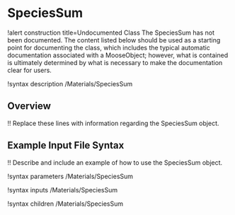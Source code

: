 # SpeciesSum

!alert construction title=Undocumented Class
The SpeciesSum has not been documented. The content listed below should be used as a starting point for
documenting the class, which includes the typical automatic documentation associated with a
MooseObject; however, what is contained is ultimately determined by what is necessary to make the
documentation clear for users.

!syntax description /Materials/SpeciesSum

## Overview

!! Replace these lines with information regarding the SpeciesSum object.

## Example Input File Syntax

!! Describe and include an example of how to use the SpeciesSum object.

!syntax parameters /Materials/SpeciesSum

!syntax inputs /Materials/SpeciesSum

!syntax children /Materials/SpeciesSum
